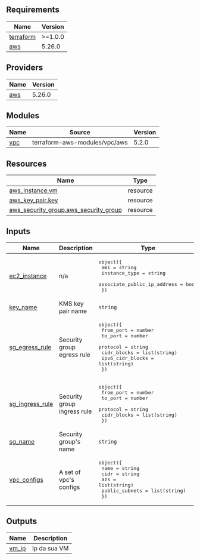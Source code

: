 ## Requirements

| Name | Version |
|------|---------|
| <a name="requirement_terraform"></a> [terraform](#requirement\_terraform) | >=1.0.0 |
| <a name="requirement_aws"></a> [aws](#requirement\_aws) | 5.26.0 |

## Providers

| Name | Version |
|------|---------|
| <a name="provider_aws"></a> [aws](#provider\_aws) | 5.26.0 |

## Modules

| Name | Source | Version |
|------|--------|---------|
| <a name="module_vpc"></a> [vpc](#module\_vpc) | terraform-aws-modules/vpc/aws | 5.2.0 |

## Resources

| Name | Type |
|------|------|
| [aws_instance.vm](https://registry.terraform.io/providers/hashicorp/aws/5.26.0/docs/resources/instance) | resource |
| [aws_key_pair.key](https://registry.terraform.io/providers/hashicorp/aws/5.26.0/docs/resources/key_pair) | resource |
| [aws_security_group.aws_security_group](https://registry.terraform.io/providers/hashicorp/aws/5.26.0/docs/resources/security_group) | resource |

## Inputs

| Name | Description | Type | Default | Required |
|------|-------------|------|---------|:--------:|
| <a name="input_ec2_instance"></a> [ec2\_instance](#input\_ec2\_instance) | n/a | <pre>object({<br>    ami                         = string<br>    instance_type               = string<br>    associate_public_ip_address = bool<br>  })</pre> | n/a | yes |
| <a name="input_key_name"></a> [key\_name](#input\_key\_name) | KMS key pair name | `string` | n/a | yes |
| <a name="input_sg_egress_rule"></a> [sg\_egress\_rule](#input\_sg\_egress\_rule) | Security group egress rule | <pre>object({<br>    from_port        = number<br>    to_port          = number<br>    protocol         = string<br>    cidr_blocks      = list(string)<br>    ipv6_cidr_blocks = list(string)<br>  })</pre> | n/a | yes |
| <a name="input_sg_ingress_rule"></a> [sg\_ingress\_rule](#input\_sg\_ingress\_rule) | Security group ingress rule | <pre>object({<br>    from_port   = number<br>    to_port     = number<br>    protocol    = string<br>    cidr_blocks = list(string)<br>  })</pre> | n/a | yes |
| <a name="input_sg_name"></a> [sg\_name](#input\_sg\_name) | Security group's name | `string` | n/a | yes |
| <a name="input_vpc_configs"></a> [vpc\_configs](#input\_vpc\_configs) | A set of vpc's configs | <pre>object({<br>    name           = string<br>    cidr           = string<br>    azs            = list(string)<br>    public_subnets = list(string)<br>  })</pre> | n/a | yes |

## Outputs

| Name | Description |
|------|-------------|
| <a name="output_vm_ip"></a> [vm\_ip](#output\_vm\_ip) | Ip da sua VM |
